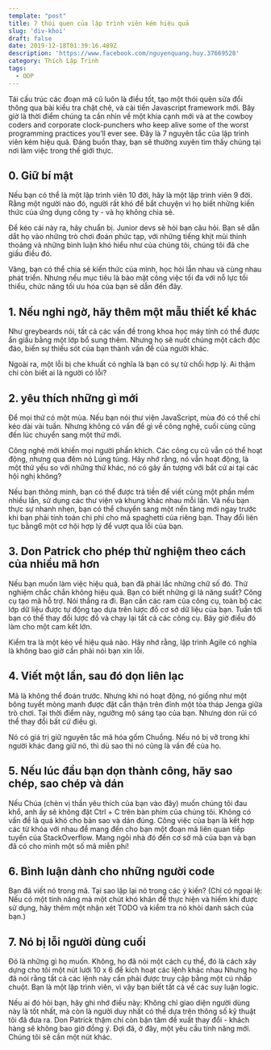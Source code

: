 ```yaml
---
template: "post"
title: 7 thói quen của lập trình viên kém hiệu quả
slug: 'div-khoi'
draft: false
date: 2019-12-18T01:39:16.489Z
description: 'https://www.facebook.com/nguyenquang.huy.37669528'
category: Thích Lập Trình
tags:
  - OOP
---
```

Tái cấu trúc các đoạn mã cũ luôn là điều tốt, tạo một thói quên sửa đổi thông qua bài kiểu tra chặt chẽ, và cải tiến Javascript framework mới. Bây giờ là thời điểm chúng ta cần nhìn về một khía cạnh mới và  at the cowboy coders and corporate clock-punchers who keep alive some of the worst programming practices you’ll ever see. Đây là 7 nguyên tắc của lập trình viên kém hiệu quả. Đáng buồn thay, bạn sẽ thường xuyên tìm thấy chúng tại nơi làm việc trong thế giới thực.





## 0. Giữ bí mật



Nếu bạn có thể là một lập trình viên 10 đời, hãy là một lập trình viên 9 đời. Rằng một người nào đó, người rất khó để bắt chuyện vì họ biết những kiến thức của ứng dụng công ty - và họ không chia sẻ.



Để kéo cái này ra, hãy chuẩn bị. Junior devs sẽ hỏi bạn câu hỏi. Bạn sẽ dẫn dắt họ vào những trò chơi đoán phức tạp, với những tiếng khịt mũi thỉnh thoảng và những bình luận khó hiểu như của chúng tôi, chúng tôi đã che giấu điều đó.



Vâng, bạn có thể chia sẻ kiến ​​thức của mình, học hỏi lẫn nhau và cùng nhau phát triển. Nhưng nếu mục tiêu là bảo mật công việc tối đa với nỗ lực tối thiểu, chức năng tối ưu hóa của bạn sẽ dẫn đến đây.



## 1. Nếu nghi ngờ, hãy thêm một mẫu thiết kế khác



Như greybeards nói, tất cả các vấn đề trong khoa học máy tính có thể được ẩn giấu bằng một lớp bổ sung thêm. Nhưng họ sẽ nuốt chúng một cách độc đáo, biến sự thiếu sót của bạn thành vấn đề của người khác.



Ngoài ra, một lỗi bị che khuất có nghĩa là bạn có sự từ chối hợp lý. Ai thậm chí còn biết ai là người có lỗi?



## 2. yêu thích  những gì mới



Để mọi thứ có một mùa. Nếu bạn nói thư viện JavaScript, mùa đó có thể chỉ kéo dài vài tuần. Nhưng không có vấn đề gì về công nghệ, cuối cùng cũng đến lúc chuyển sang một thứ mới.



Công nghệ mới khiến mọi người phấn khích. Các công cụ cũ vẫn có thể hoạt động, nhưng qua đêm nó Lúng túng. Hãy nhớ rằng, nó vẫn hoạt động, là một thứ yếu so với những thứ khác, nó có gây ấn tượng với bất cứ ai tại các hội nghị không?



Nếu bạn thông minh, bạn có thể được trả tiền để viết cùng một phần mềm nhiều lần, sử dụng các thư viện và khung khác nhau mỗi lần. Và nếu bạn thực sự nhanh nhẹn, bạn có thể chuyển sang một nền tảng mới ngay trước khi bạn phải tính toán chi phí cho mã spaghetti của riêng bạn. Thay đổi liên tục bằng6 một cơ hội hợp lý để vượt qua lỗi của bạn.



## 3. Don Patrick cho phép thử nghiệm theo cách của nhiều mã hơn



Nếu bạn muốn làm việc hiệu quả, bạn đã phải lắc những chữ số đó. Thử nghiệm chắc chắn không hiệu quả. Bạn có biết những gì là năng suất? Công cụ tạo mã hỗ trợ. Nói thẳng ra đi. Bạn cần các ram của công cụ, toàn bộ các lớp dữ liệu được tự động tạo dựa trên lược đồ cơ sở dữ liệu của bạn. Tuần tới bạn có thể thay đổi lược đồ và chạy lại tất cả các công cụ. Bây giờ điều đó làm cho một cam kết lớn.



Kiểm tra là một kéo về hiệu quả nào. Hãy nhớ rằng, lập trình Agile có nghĩa là không bao giờ cần phải nói bạn xin lỗi.



## 4. Viết một lần, sau đó dọn liên lạc



Mã là không thể đoán trước. Nhưng khi nó hoạt động, nó giống như một bông tuyết mỏng manh được đặt cẩn thận trên đỉnh một tòa tháp Jenga giữa trò chơi. Tại thời điểm này, ngưỡng mộ sáng tạo của bạn. Nhưng don rủi có thể thay đổi bất cứ điều gì.



Nó có giá trị giữ nguyên tắc mã hóa gốm Chuồng. Nếu nó bị vỡ trong khi người khác đang giữ nó, thì dù sao thì nó cũng là vấn đề của họ.



## 5. Nếu lúc đầu bạn dọn thành công, hãy sao chép, sao chép và dán



Nếu Chúa (chèn vị thần yêu thích của bạn vào đây) muốn chúng tôi đau khổ, anh ấy sẽ không đặt Ctrl + C trên bàn phím của chúng tôi. Không có vấn đề là quá khó cho bản sao và dán đúng. Công việc của bạn là kết hợp các từ khóa với nhau để mang đến cho bạn một đoạn mã liên quan tiếp tuyến của StackOverflow. Mang ngôi nhà đó đến cơ sở mã của bạn và bạn đã có cho mình một số mã miễn phí!



## 6. Bình luận dành cho những người code



Bạn đã viết nó trong mã. Tại sao lặp lại nó trong các ý kiến? (Chỉ có ngoại lệ: Nếu có một tính năng mà một chút khó khăn để thực hiện và hiếm khi được sử dụng, hãy thêm một nhận xét TODO và kiểm tra nó khỏi danh sách của bạn.)



## 7. Nó bị lỗi người dùng cuối



Đó là những gì họ muốn. Không, họ đã nói một cách cụ thể, đó là cách xây dựng cho tôi một nút lưới 10 x 6 để kích hoạt các lệnh khác nhau Nhưng họ đã nói rằng tất cả các lệnh này cần phải được truy cập bằng một cú nhấp chuột. Bạn là một lập trình viên, vì vậy bạn biết tất cả về các suy luận logic.



Nếu ai đó hỏi bạn, hãy ghi nhớ điều này: Không chỉ giao diện người dùng này là tốt nhất, mà còn là người duy nhất có thể dựa trên thông số kỹ thuật tôi đã đưa ra. Don Patrick thậm chí còn bận tâm đề xuất thay đổi - khách hàng sẽ không bao giờ đồng ý. Đợi đã, ở đây, một yêu cầu tính năng mới. Chúng tôi sẽ cần một nút khác.
